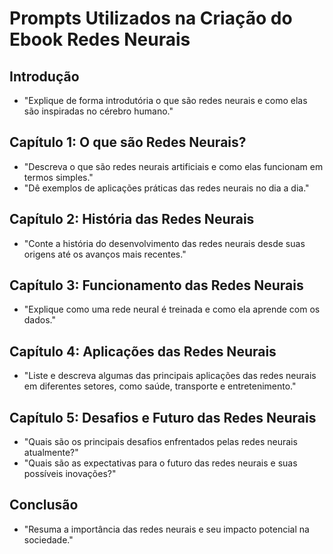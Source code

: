 # Prompts Utilizados na Criação do Ebook Redes Neurais

## Introdução
- "Explique de forma introdutória o que são redes neurais e como elas são inspiradas no cérebro humano."

## Capítulo 1: O que são Redes Neurais?
- "Descreva o que são redes neurais artificiais e como elas funcionam em termos simples."
- "Dê exemplos de aplicações práticas das redes neurais no dia a dia."

## Capítulo 2: História das Redes Neurais
- "Conte a história do desenvolvimento das redes neurais desde suas origens até os avanços mais recentes."

## Capítulo 3: Funcionamento das Redes Neurais
- "Explique como uma rede neural é treinada e como ela aprende com os dados."

## Capítulo 4: Aplicações das Redes Neurais
- "Liste e descreva algumas das principais aplicações das redes neurais em diferentes setores, como saúde, transporte e entretenimento."

## Capítulo 5: Desafios e Futuro das Redes Neurais
- "Quais são os principais desafios enfrentados pelas redes neurais atualmente?"
- "Quais são as expectativas para o futuro das redes neurais e suas possíveis inovações?"

## Conclusão
- "Resuma a importância das redes neurais e seu impacto potencial na sociedade."
